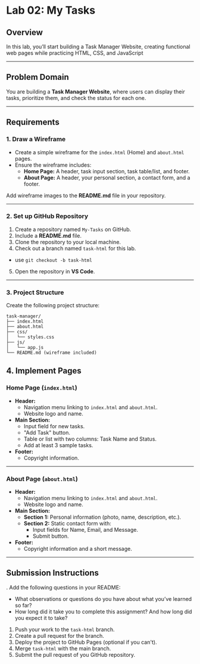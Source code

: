 # **Lab 02: My Tasks**

## **Overview**

In this lab, you’ll start building a Task Manager Website, creating functional web pages while practicing HTML, CSS, and JavaScript

---

## **Problem Domain**

You are building a **Task Manager Website**, where users can display their tasks, prioritize them, and check the status for each one.

---

## **Requirements**

### **1. Draw a Wireframe**

- Create a simple wireframe for the `index.html` (Home) and `about.html` pages.
- Ensure the wireframe includes:
  - **Home Page:** A header, task input section, task table/list, and footer.
  - **About Page:** A header, your personal section, a contact form, and a footer.

Add wireframe images to the **README.md** file in your repository.

---

### **2. Set up GitHub Repository**

1. Create a repository named `My-Tasks` on GitHub.
2. Include a **README.md** file.
3. Clone the repository to your local machine.
4. Check out a branch named `task-html` for this lab.

- use `git checkout -b task-html`

5. Open the repository in **VS Code**.

---

### **3. Project Structure**

Create the following project structure:

```
task-manager/
├── index.html
├── about.html
├── css/
│   └── styles.css
├── js/
│   └── app.js
└── README.md (wireframe included)
```

## **4. Implement Pages**

### **Home Page (`index.html`)**

- **Header:**
  - Navigation menu linking to `index.html` and `about.html`.
  - Website logo and name.
- **Main Section:**
  - Input field for new tasks.
  - "Add Task" button.
  - Table or list with two columns: Task Name and Status.
  - Add at least 3 sample tasks.
- **Footer:**
  - Copyright information.

---

### **About Page (`about.html`)**

- **Header:**
  - Navigation menu linking to `index.html` and `about.html`.
  - Website logo and name.
- **Main Section:**
  - **Section 1:** Personal information (photo, name, description, etc.).
  - **Section 2:** Static contact form with:
    - Input fields for Name, Email, and Message.
    - Submit button.
- **Footer:**
  - Copyright information and a short message.

---

## **Submission Instructions**

. Add the following questions in your README:
   - What observations or questions do you have about what you’ve learned so far?
   - How long did it take you to complete this assignment? And how long did you expect it to take?
1. Push your work to the `task-html` branch.
2. Create a pull request for the branch.
3. Deploy the project to GitHub Pages (optional if you can't).
4. Merge `task-html` with the main branch.
5. Submit the pull request of you GitHub repository.

